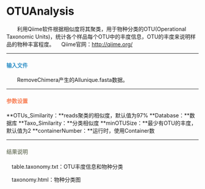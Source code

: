# OTUAnalysis
　　利用Qiime软件根据相似度将其聚类，用于物种分类的OTU(Operational Taxonomic Units)，统计各个样品每个OTU中的丰度信息，OTU的丰度来说明样品的物种丰富程度。
　Qiime官网：http://qiime.org/
***
#### **<i class="fa fa-dot-circle-o" aria-hidden="true" style="color:#3090C7"></i><span style="color:#3090C7"> 输入文件**

　　RemoveChimera产生的Allunique.fasta数据。

***
#### **<i class="fa fa-cog" aria-hidden="true" style="color:#F88158"></i> <span style="color:#F88158">参数设置**
**OTUs_Similarity：**reads聚类的相似度，默认值为97%
**Database：**数据库
**Taxo_Similarity：**分类相似度
**minOTUSize：**最少有OTU的丰度，默认值为2
**containerNumber：**运行时，使用Container数

***
#### **<i class="fa fa-file-text" aria-hidden="true" style="color:#848b79"></i><span style="color:#848b79"> 结果说明**
　table.taxonomy.txt：OTU丰度信息和物种分类
<div style="text-align:center"><img data-src="1.png" width="600px"  ></img></div>
　taxonomy.html：物种分类图
<div style="text-align:center"><img data-src="2.png" width="500px"  ></img></div>

